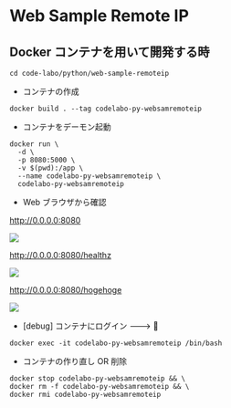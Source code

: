 # Web Sample Remote IP

## Docker コンテナを用いて開発する時

```
cd code-labo/python/web-sample-remoteip
```

+ コンテナの作成

```
docker build . --tag codelabo-py-websamremoteip
```

+ コンテナをデーモン起動

```
docker run \
  -d \
  -p 8080:5000 \
  -v $(pwd):/app \
  --name codelabo-py-websamremoteip \
  codelabo-py-websamremoteip
```

+ Web ブラウザから確認

http://0.0.0.0:8080

![](./01.png)

http://0.0.0.0:8080/healthz

![](./02.png)

http://0.0.0.0:8080/hogehoge

![](./03.png)

+ [debug] コンテナにログイン ---> :whale:

```
docker exec -it codelabo-py-websamremoteip /bin/bash
```

+ コンテナの作り直し OR 削除

```
docker stop codelabo-py-websamremoteip && \
docker rm -f codelabo-py-websamremoteip && \
docker rmi codelabo-py-websamremoteip
```
